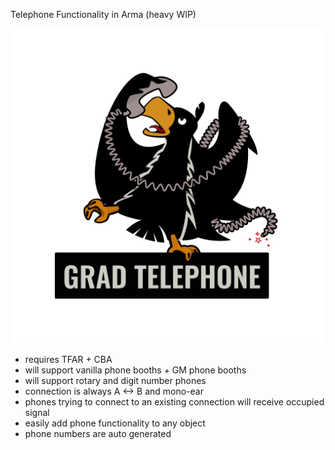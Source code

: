 Telephone Functionality in Arma (heavy WIP)

![](logo_telephone_adler.png)

* requires TFAR + CBA
* will support vanilla phone booths + GM phone booths
* will support rotary and digit number phones
* connection is always A <-> B and mono-ear
* phones trying to connect to an existing connection will receive occupied signal
* easily add phone functionality to any object
* phone numbers are auto generated
